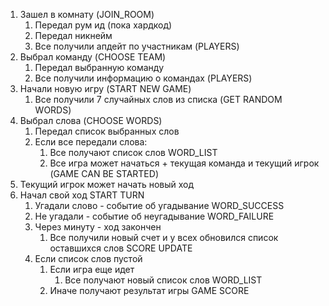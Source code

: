 1. Зашел в комнату (JOIN_ROOM)
    1. Передал рум ид (пока хардкод)
    2. Передал никнейм
    4. Все получили апдейт по участникам (PLAYERS)
2. Выбрал команду (CHOOSE TEAM)
    1. Передал выбранную команду
    2. Все получили информацию о командах (PLAYERS)
3. Начали новую игру (START NEW GAME)
    1. Все получили 7 случайных слов из списка (GET RANDOM WORDS)
4. Выбрал слова (CHOOSE WORDS)
    1. Передал список выбранных слов
    2. Если все передали слова:
        1. Все получают список слов  WORD_LIST
        2. Все игра может начаться + текущая команда и текущий игрок (GAME CAN BE STARTED)
5. Текущий игрок может начать новый ход  
6. Начал свой ход START TURN
    1. Угадали слово - событие об угадывание WORD_SUCCESS
    2. Не угадали - событие об неугадывание WORD_FAILURE
    3. Через минуту - ход закончен
        1. Все получили новый счет и у всех обновился список оставшихся слов SCORE UPDATE
    4. Если список слов пустой
        1. Если игра еще идет
            1. Все получают новый список слов WORD_LIST
        2. Иначе получают результат игры GAME SCORE
